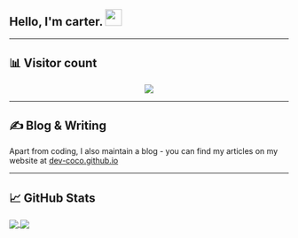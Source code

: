 <h2> Hello, I'm carter. <img src="https://raw.githubusercontent.com/MartinHeinz/MartinHeinz/master/wave.gif" width="30px"></h2>



<!-- <img src="https://media.giphy.com/media/WUlplcMpOCEmTGBtBW/giphy.gif" width="50"> Learning Javascript and Chrome Extension development. -->

<!-- <img src="https://media.giphy.com/media/VgCDAzcKvsR6OM0uWg/giphy.gif" width="50">Started as an jailbreak iOS developer but time changed me to a web developer. I'm interested HTML, Javascript, Applescript and Linux Shell. -->

---
## 📊 Visitor count
<p align="center">
  <img src="https://profile-counter.glitch.me/johe123qwe/count.svg" />
</p>

---
## &#x270d; Blog & Writing
Apart from coding, I also maintain a blog - you can find my articles on my website at [dev-coco.github.io](https://dev-coco.github.io/)

---
## &#x1f4c8; GitHub Stats
<a href="https://github.com/johe123qwe/">
  <img align="center" src="https://github-readme-stats.anuraghazra1.vercel.app/api/top-langs/?username=johe123qwe&line_height=27&layout=compact&theme=chartreuse-dark" />
</a>
<a href="https://github.com/johe123qwe/">
  <img align="center" src="https://github-readme-stats.anuraghazra1.vercel.app/api?username=johe123qwe&show_icons=true&line_height=20&include_all_commits=true&theme=chartreuse-dark" />
</a>
